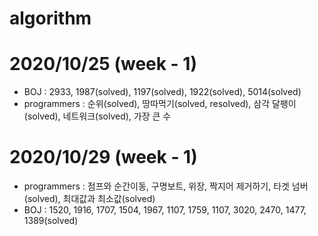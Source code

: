 # algorithm
# 2020/10/25 (week - 1)
  - BOJ : 2933, 1987(solved), 1197(solved), 1922(solved), 5014(solved)
  - programmers : 순위(solved), 땅따먹기(solved, resolved), 삼각 달팽이(solved), 네트워크(solved), 가장 큰 수

# 2020/10/29 (week - 1)
  - programmers : 점프와 순간이동, 구명보트, 위장, 짝지어 제거하기, 타겟 넘버(solved), 최대값과 최소값(solved)
  - BOJ : 1520, 1916, 1707, 1504, 1967, 1107, 1759, 1107, 3020, 2470, 1477, 1389(solved)
